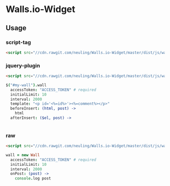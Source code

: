 Walls.io-Widget
===============

## Usage

### script-tag

```html
<script src="//cdn.rawgit.com/neuling/Walls.io-Widget/master/dist/js/wallsio.widget.js" data-wall-access-token="ACCESS_TOKEN" data-wall-initial-limit="10" data-wall-interval="2000">
```

### jquery-plugin

```html
<script src="//cdn.rawgit.com/neuling/Walls.io-Widget/master/dist/js/wallsio.jquery.js">
```

```coffee
$("#my-wall").wall
  accessToken: "ACCESS_TOKEN" # required
  initialLimit: 10
  interval: 2000
  template: "<p id='<%=id%>'><%=comment%></p>"
  beforeInsert: (html, post) ->
    html
  afterInsert: ($el, post) ->
    
```

### raw

```html
<script src="//cdn.rawgit.com/neuling/Walls.io-Widget/master/dist/js/wallsio.js">
```

```coffee
wall = new Wall
  accessToken: "ACCESS_TOKEN" # required
  initialLimit: 10
  interval: 2000
  onPost: (post) ->
    console.log post
```